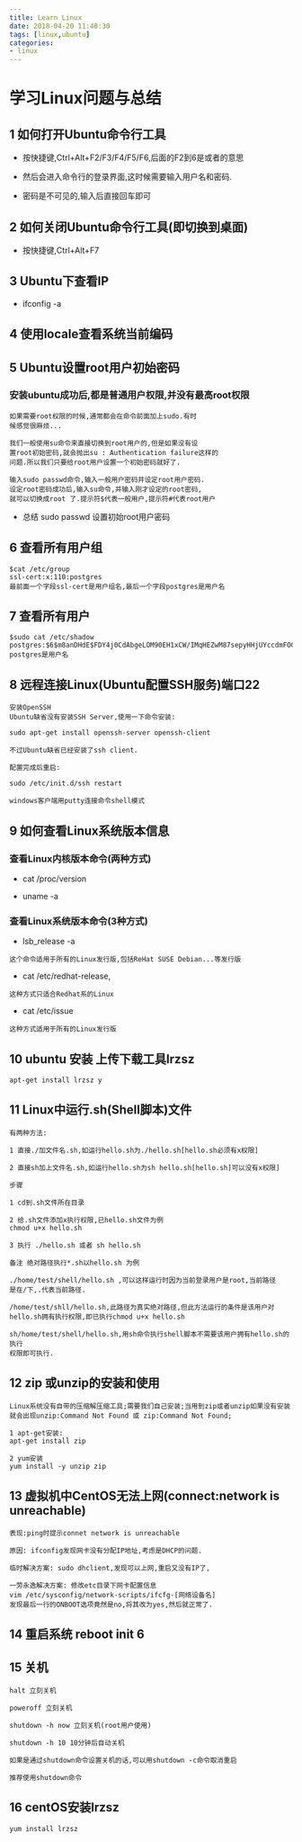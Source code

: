 ```yaml
---
title: Learn Linux
date: 2018-04-20 11:40:30
tags: [linux,ubuntu]
categories: 
- linux
---
```


# 学习Linux问题与总结

## 1 如何打开Ubuntu命令行工具

   * 按快捷键,Ctrl+Alt+F2/F3/F4/F5/F6,后面的F2到6是或者的意思

   * 然后会进入命令行的登录界面,这时候需要输入用户名和密码.

   * 密码是不可见的,输入后直接回车即可

## 2 如何关闭Ubuntu命令行工具(即切换到桌面)

   * 按快捷键,Ctrl+Alt+F7

## 3 Ubuntu下查看IP

   * ifconfig -a

## 4 使用locale查看系统当前编码

## 5 Ubuntu设置root用户初始密码

### 安装ubuntu成功后,都是普通用户权限,并没有最高root权限
    如果需要root权限的时候,通常都会在命令前面加上sudo.有时
    候感觉很麻烦...
    
    我们一般使用su命令来直接切换到root用户的,但是如果没有设
    置root初始密码,就会抛出su : Authentication failure这样的
    问题.所以我们只要给root用户设置一个初始密码就好了.
    
    输入sudo passwd命令,输入一般用户密码并设定root用户密码.
    设定root密码成功后,输入su命令,并输入刚才设定的root密码,
    就可以切换成root 了.提示符$代表一般用户,提示符#代表root用户
    
   * 总结 sudo passwd 设置初始root用户密码

## 6 查看所有用户组

    $cat /etc/group
    ssl-cert:x:110:postgres
    最前面一个字段ssl-cert是用户组名,最后一个字段postgres是用户名
    
## 7 查看所有用户

    $sudo cat /etc/shadow
    postgres:$6$m8anDHdE$FDY4j0CdAbgeLOM90EH1xCW/IMqHEZwM87sepyHHjUYccdmFOCVaFealGTd2zGBVfDV.AR9CWTlGz0Sw/JivL1:15910:0:99999:7:::  
    postgres是用户名
    
## 8 远程连接Linux(Ubuntu配置SSH服务)端口22
    安装OpenSSH
    Ubuntu缺省没有安装SSH Server,使用一下命令安装:
    
    sudo apt-get install openssh-server openssh-client
    
    不过Ubuntu缺省已经安装了ssh client.
    
    配置完成后重启:
    
    sudo /etc/init.d/ssh restart
    
    windows客户端用putty连接命令shell模式
    
## 9 如何查看Linux系统版本信息

### 查看Linux内核版本命令(两种方式)

   * cat /proc/version 
   
   * uname -a
   
### 查看Linux系统版本命令(3种方式)

   * lsb_release -a 
   
    这个命令适用于所有的Linux发行版,包括ReHat SUSE Debian...等发行版
    
   * cat /etc/redhat-release,
   
    这种方式只适合Redhat系的Linux
    
   * cat /etc/issue
   
    这种方式适用于所有的Linux发行版
    
## 10 ubuntu 安装 上传下载工具lrzsz

    apt-get install lrzsz y
    
## 11 Linux中运行.sh(Shell脚本)文件

    有两种方法:
    
    1 直接./加文件名.sh,如运行hello.sh为./hello.sh[hello.sh必须有x权限]
    
    2 直接sh加上文件名.sh,如运行hello.sh为sh hello.sh[hello.sh]可以没有x权限]
    
    步骤
    
    1 cd到.sh文件所在目录
    
    2 给.sh文件添加x执行权限,已hello.sh文件为例
    chmod u+x hello.sh
    
    3 执行 ./hello.sh 或者 sh hello.sh
    
    备注 绝对路径执行*.sh以hello.sh 为例
    
    ./home/test/shell/hello.sh ,可以这样运行时因为当前登录用户是root,当前路径
    是在/下,.代表当前路径.
    
    /home/test/shll/hello.sh,此路径为真实绝对路径,但此方法运行的条件是该用户对
    hello.sh拥有执行权限,即已执行chmod u+x hello.sh
    
    sh/home/test/shell/hello.sh,用sh命令执行shell脚本不需要该用户拥有hello.sh的执行
    权限即可执行.
    
## 12 zip 或unzip的安装和使用

    Linux系统没有自带的压缩解压缩工具;需要我们自己安装;当用到zip或者unzip如果没有安装
    就会出现unzip:Command Not Found 或 zip:Command Not Found;
    
    1 apt-get安装:
    apt-get install zip
    
    2 yum安装
    yum install -y unzip zip
    
## 13 虚拟机中CentOS无法上网(connect:network is unreachable)

    表现:ping时提示connet network is unreachable
    
    原因: ifconfig发现网卡没有分配IP地址,考虑是DHCP的问题.
    
    临时解决方案: sudo dhclient,发现可以上网,重启又没有IP了,
    
    一劳永逸解决方案: 修改etc目录下网卡配置信息
    vim /etc/sysconfig/network-scripts/ifcfg-[网络设备名]
    发现最后一行的ONBOOT选项竟然是no,将其改为yes,然后就正常了.
    
## 14 重启系统 reboot init 6

## 15 关机
    
    halt 立刻关机
    
    poweroff 立刻关机
    
    shutdown -h now 立刻关机(root用户使用)
    
    shutdown -h 10 10分钟后自动关机
    
    如果是通过shutdown命令设置关机的话,可以用shutdown -c命令取消重启
    
    推荐使用shutdown命令
    
## 16 centOS安装lrzsz
    
    yum install lrzsz
    
    
    
    
    
    
    
    


